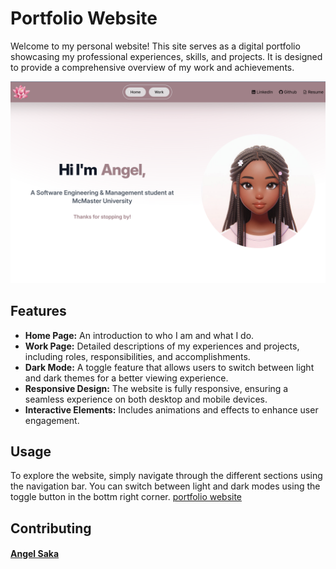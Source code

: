 # Portfolio Website

Welcome to my personal website! This site serves as a digital portfolio showcasing my professional experiences, skills, and projects. It is designed to provide a comprehensive overview of my work and achievements.


![alt text](<public/portfolio.png>)


## Features
- **Home Page:** An introduction to who I am and what I do.
- **Work Page:** Detailed descriptions of my experiences and projects, including roles, responsibilities, and accomplishments.
- **Dark Mode:** A toggle feature that allows users to switch between light and dark themes for a better viewing experience.
- **Responsive Design:** The website is fully responsive, ensuring a seamless experience on both desktop and mobile devices.
- **Interactive Elements:** Includes animations and effects to enhance user engagement.

## Usage
To explore the website, simply navigate through the different sections using the navigation bar. You can switch between light and dark modes using the toggle button in the bottm right corner. [portfolio website](https://angelsaka.vercel.app)

## Contributing
#### [Angel Saka](https://github.com/angiez37)
